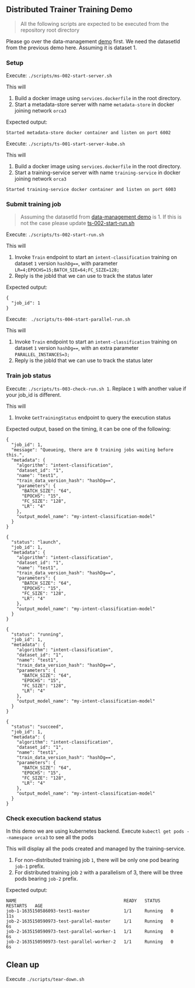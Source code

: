 ## Distributed Trainer Training Demo
> All the following scripts are expected to be executed from the repository root directory
 
Please go over the data-management [demo](../data-management/demo.md) first. We need the datasetId from the previous demo here. Assuming it is dataset 1.

### Setup
Execute: `./scripts/ms-002-start-server.sh`

This will
1. Build a docker image using `services.dockerfile` in the root directory.
2. Start a metadata-store server with name `metadata-store` in docker joining network `orca3`

Expected output:
```
Started metadata-store docker container and listen on port 6002
```


Execute: `./scripts/ts-001-start-server-kube.sh`

This will
1. Build a docker image using `services.dockerfile` in the root directory.
2. Start a training-service server with name `training-service` in docker joining network `orca3`

```
Started training-service docker container and listen on port 6003
```

### Submit training job
> Assuming the datasetId from [data-management demo](../data-management/demo.md) is 1. 
> If this is not the case please update [ts-002-start-run.sh](../scripts/ts-002-start-run.sh)

Execute: `./scripts/ts-002-start-run.sh`

This will
1. Invoke `Train` endpoint to start an `intent-classification` training on dataset `1` version `hashDg==`,
with parameter `LR=4;EPOCHS=15;BATCH_SIE=64;FC_SIZE=128;`
2. Reply is the jobId that we can use to track the status later

Expected output:
```
{
  "job_id": 1
}
```

Execute: ` ./scripts/ts-004-start-parallel-run.sh`

This will
1. Invoke `Train` endpoint to start an `intent-classification` training on dataset `1` version `hashDg==`,
   with an extra parameter `PARALLEL_INSTANCES=3;`
2. Reply is the jobId that we can use to track the status later

### Train job status
Execute: `./scripts/ts-003-check-run.sh 1`. Replace `1` with another value if your job_id is different.

This will
1. Invoke `GetTrainingStatus` endpoint to query the execution status

Expected output, based on the timing, it can be one of the following:
```
{
  "job_id": 1,
  "message": "Queueing, there are 0 training jobs waiting before this.",
  "metadata": {
    "algorithm": "intent-classification",
    "dataset_id": "1",
    "name": "test1",
    "train_data_version_hash": "hashDg==",
    "parameters": {
      "BATCH_SIZE": "64",
      "EPOCHS": "15",
      "FC_SIZE": "128",
      "LR": "4"
    },
    "output_model_name": "my-intent-classification-model"
  }
}

{
  "status": "launch",
  "job_id": 1,
  "metadata": {
    "algorithm": "intent-classification",
    "dataset_id": "1",
    "name": "test1",
    "train_data_version_hash": "hashDg==",
    "parameters": {
      "BATCH_SIZE": "64",
      "EPOCHS": "15",
      "FC_SIZE": "128",
      "LR": "4"
    },
    "output_model_name": "my-intent-classification-model"
  }
}

{
  "status": "running",
  "job_id": 1,
  "metadata": {
    "algorithm": "intent-classification",
    "dataset_id": "1",
    "name": "test1",
    "train_data_version_hash": "hashDg==",
    "parameters": {
      "BATCH_SIZE": "64",
      "EPOCHS": "15",
      "FC_SIZE": "128",
      "LR": "4"
    },
    "output_model_name": "my-intent-classification-model"
  }
}

{
  "status": "succeed",
  "job_id": 1,
  "metadata": {
    "algorithm": "intent-classification",
    "dataset_id": "1",
    "name": "test1",
    "train_data_version_hash": "hashDg==",
    "parameters": {
      "BATCH_SIZE": "64",
      "EPOCHS": "15",
      "FC_SIZE": "128",
      "LR": "4"
    },
    "output_model_name": "my-intent-classification-model"
  }
}
```

### Check execution backend status
In this demo we are using kubernetes backend. Execute `kubectl get pods --namespace orca3` to see all the pods

This will display all the pods created and managed by the training-service.
1. For non-distributed training job `1`, there will be only one pod bearing `job-1` prefix.
2. For distributed training job `2` with a parallelism of 3, there will be three pods bearing `job-2` prefix.

Expected output:
```
NAME                                         READY   STATUS    RESTARTS   AGE
job-1-1635150586093-test1-master             1/1     Running   0          11s
job-2-1635150590973-test-parallel-master     1/1     Running   0          6s
job-2-1635150590973-test-parallel-worker-1   1/1     Running   0          6s
job-2-1635150590973-test-parallel-worker-2   1/1     Running   0          6s
```

## Clean up
Execute `./scripts/tear-down.sh`
